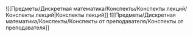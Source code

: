 ![[Предметы/Дискретная математика/Конспекты/Конспекты лекций/Конспекты лекций|Конспекты лекций]]
![[Предметы/Дискретная математика/Конспекты/Конспекты от преподавателя/Конспекты от преподавателя]]